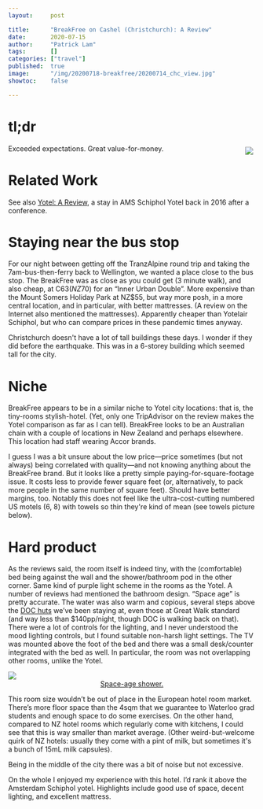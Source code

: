 ```yaml
---
layout:     post

title:      "BreakFree on Cashel (Christchurch): A Review"
date:       2020-07-15
author:     "Patrick Lam"
tags:       []
categories: ["travel"]
published:  true
image:      "/img/20200718-breakfree/20200714_chc_view.jpg"
showtoc:    false

---
```


# tl;dr
Exceeded expectations. Great value-for-money.
<a href="/img/20200718-breakfree/20200715_room_large.jpg">
<img src="/img/20200718-breakfree/20200715_room.jpg" style="padding:5px; float:right">
</a>

# Related Work

See also <a href="/post/20161103-yotel">Yotel: A Review</a>, a stay in AMS Schiphol Yotel back in 2016 after a conference.

# Staying near the bus stop
For our night between getting off the TranzAlpine round trip and taking the 7am-bus-then-ferry back to Wellington, we wanted a place close to the bus stop. The BreakFree was as close as you could get (3 minute walk), and also cheap, at C$63 (NZ$70) for an “Inner Urban Double”. More expensive than the Mount Somers Holiday Park at NZ$55, but way more posh, in a more central location, and in particular, with better mattresses. (A review on the Internet also mentioned the mattresses). Apparently cheaper than Yotelair Schiphol, but who can compare prices in these pandemic times anyway.

Christchurch doesn't have a lot of tall buildings these days. I wonder if they did before the earthquake. This was in a 6-storey building which seemed tall for the city.

# Niche
BreakFree appears to be in a similar niche to Yotel city locations: that is, the tiny-rooms stylish-hotel. (Yet, only one TripAdvisor on the review makes the Yotel comparison as far as I can tell). BreakFree looks to be an Australian chain with a couple of locations in New Zealand and perhaps elsewhere. This location had staff wearing Accor brands.

I guess I was a bit unsure about the low price&mdash;price sometimes (but not always) being correlated with quality&mdash;and not knowing anything about the BreakFree brand. But it looks like a pretty simple paying-for-square-footage issue. It costs less to provide fewer square feet (or, alternatively, to pack more people in the same number of square feet). Should have better margins, too. Notably this does not feel like the ultra-cost-cutting numbered US motels (6, 8) with towels so thin they're kind of mean (see towels picture below).

# Hard product

As the reviews said, the room itself is indeed tiny, with the (comfortable) bed being against the wall and the shower/bathroom pod in the other corner. Same kind of purple light scheme in the rooms as the Yotel. A number of reviews had mentioned the bathroom design. “Space age” is pretty accurate. The water was also warm and copious, several steps above the <a href="https://www.doc.govt.nz/parks-and-recreation/places-to-stay/stay-in-a-hut/">DOC huts</a> we’ve been staying at, even those at Great Walk standard (and way less than $140pp/night, though DOC is walking back on that). There were a lot of controls for the lighting, and I never understood the mood lighting controls, but I found suitable non-harsh light settings. The TV was mounted above the foot of the bed and there was a small desk/counter integrated with the bed as well. In particular, the room was not overlapping other rooms, unlike the Yotel.

<a href="/img/20200718-breakfree/20200715_shower_large.jpg">
<img src="/img/20200718-breakfree/20200715_shower.jpg">
<figcaption style="text-align:center">Space-age shower.</figcaption>
</a>


This room size wouldn’t be out of place in the European hotel room market. There’s more floor space than the 4sqm that we guarantee to Waterloo grad students and enough space to do some exercises. On the other hand, compared to NZ hotel rooms which regularly come with kitchens, I could see that this is way smaller than market average. (Other weird-but-welcome quirk of NZ hotels: usually they come with a pint of milk, but sometimes it's a bunch of 15mL milk capsules).

Being in the middle of the city there was a bit of noise but not excessive.

On the whole I enjoyed my experience with this hotel. I’d rank it above the Amsterdam Schiphol yotel. Highlights include good use of space, decent lighting, and excellent mattress.


